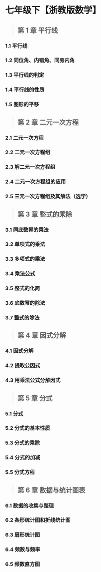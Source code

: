 # 七年级下【浙教版数学】

> ## 第 1 章 平行线

### 1.1 平行线

### 1.2 同位角、内错角、同旁内角

### 1.3 平行线的判定

### 1.4 平行线的性质

### 1.5 图形的平移

> ## 第 2 章 二元一次方程

### 2.1 二元一次方程

### 2.2 二元一次方程组

### 2.3 解二元一次方程组

### 2.4 二元一次方程组的应用

### 2.5 三元一次方程组及其解法（选学）

> ## 第 3 章 整式的乘除

### 3.1 同底数幂的乘法

### 3.2 单项式的乘法

### 3.3 多项式的乘法

### 3.4 乘法公式

### 3.5 整式的化简

### 3.6 底数幂的除法

### 3.7 整式的除法

> ## 第 4 章 因式分解

### 4.1 因式分解

### 4.2 提取公因式

### 4.3 用乘法公式分解因式

> ## 第 5 章 分式

### 5.1 分式

### 5.2 分式的基本性质

### 5.3 分式的乘除

### 5.4 分式的加减

### 5.5 分式方程

> ## 第 6 章 数据与统计图表

### 6.1 数据的收集与整理

### 6.2 条形统计图和折线统计图

### 6.3 扇形统计图

### 6.4 频数与频率

### 6.5 频数直方图
